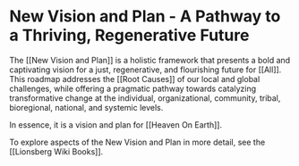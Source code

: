 # New Vision and Plan - A Pathway to a Thriving, Regenerative Future

The [[New Vision and Plan]] is a holistic framework that presents a bold and captivating vision for a just, regenerative, and flourishing future for [[All]]. This roadmap addresses the [[Root Causes]] of our local and global challenges, while offering a pragmatic pathway towards catalyzing transformative change at the individual, organizational, community, tribal, bioregional, national, and systemic levels. 

In essence, it is a vision and plan for [[Heaven On Earth]].  

To explore aspects of the New Vision and Plan in more detail, see the [[Lionsberg Wiki Books]]. 